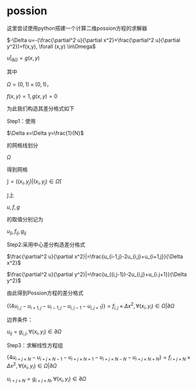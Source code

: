 # possion
这里尝试使用python搭建一个计算二维possion方程的求解器

$-\Delta u=-(\frac{\partial^2 u}{\partial x^2}+\frac{\partial^2 u}{\partial y^2})=f(x,y), \forall (x,y) \in\Omega$

$u|_{\partial\Omega}=g(x,y)$

其中

$\Omega =(0,1)\times(0,1)$，

$f(x,y)=1,g(x,y)=0$

为此我们构造其差分格式如下

Step1：使用

$\Delta x=\Delta y=\frac{1}{N}$

的网格线划分

$\Omega$

得到网格

$\mathbb{J}=((x_i,y_j)|(x_i,y_j)\in\bar{\Omega})$

$\mathbb{J}$上

$u,f,g$

的取值分别记为

$u_{ij},f_{ij},g_{ij}$

Step2:采用中心差分构造差分格式

$\frac{\partial^2 u}{\partial x^2}|=\frac{u_{i-1,j}-2u_{i,j}+u_{i+1,j}}{\Delta x^2}$
    
$\frac{\partial^2 u}{\partial y^2}|=\frac{u_{(i,j-1)}-2u_{i,j}+u_{i.j+1}}{\Delta y^2}$
    
由此得到Possion方程的差分格式

$\{(4 u_{i,j}-u_{i+1,j}-u_{i-1,j}-u_{i,j-1}-u_{i,j+1})\}=f_{i,j}\times\Delta x^2, \forall (x_i,y_i)\in \Omega |\partial\Omega$
    
边界条件：

$u_{ij}=g_{i,j} ,\forall (x_i,y_i)\in \partial\Omega$

Step3：求解线性方程组     

$\{4u_{i+j\times N}-u_{i+j\times N-1}-u_{i+j\times N+1}-u_{i+j\times N-N}-u_{i+j\times N+N}\}=f_{i+j\times N}\times\Delta x^2, \forall (x_i,y_i)\in \Omega|\partial\Omega$
    
$u_{i+j\times N}=g_{i+j\times N},\forall (x_i,y_i)\in \partial\Omega$
